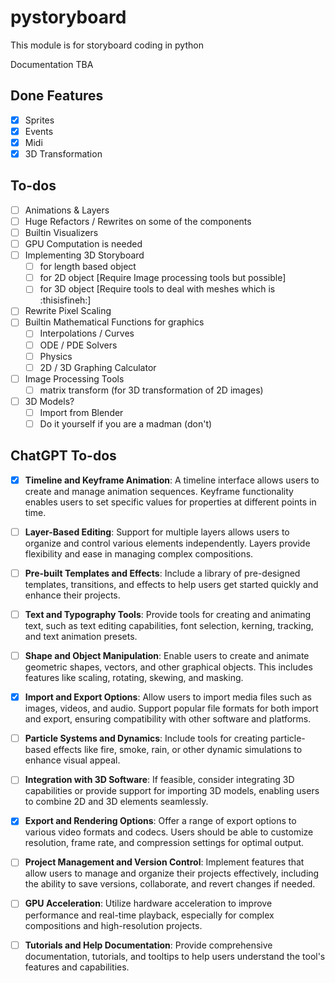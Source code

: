 # pystoryboard

This module is for storyboard coding in python

Documentation TBA

## Done Features

- [x] Sprites
- [x] Events
- [x] Midi
- [x] 3D Transformation

## To-dos

- [ ] Animations & Layers
- [ ] Huge Refactors / Rewrites on some of the components
- [ ] Builtin Visualizers
- [ ] GPU Computation is needed
- [ ] Implementing 3D Storyboard
    - [ ] for length based object
    - [ ] for 2D object [Require Image processing tools but possible]
    - [ ] for 3D object [Require tools to deal with meshes which is :thisisfineh:]
- [ ] Rewrite Pixel Scaling
- [ ] Builtin Mathematical Functions for graphics
    - [ ] Interpolations / Curves
    - [ ] ODE / PDE Solvers
    - [ ] Physics
    - [ ] 2D / 3D Graphing Calculator
- [ ] Image Processing Tools
    - [ ] matrix transform (for 3D transformation of 2D images)
- [ ] 3D Models?
    - [ ] Import from Blender
    - [ ] Do it yourself if you are a madman (don't)

## ChatGPT To-dos

- [x] **Timeline and Keyframe Animation**: A timeline interface allows users to create and manage animation sequences. Keyframe functionality enables users to set specific values for properties at different points in time.

- [ ] **Layer-Based Editing**: Support for multiple layers allows users to organize and control various elements independently. Layers provide flexibility and ease in managing complex compositions.

- [ ] **Pre-built Templates and Effects**: Include a library of pre-designed templates, transitions, and effects to help users get started quickly and enhance their projects.

- [ ] **Text and Typography Tools**: Provide tools for creating and animating text, such as text editing capabilities, font selection, kerning, tracking, and text animation presets.

- [ ] **Shape and Object Manipulation**: Enable users to create and animate geometric shapes, vectors, and other graphical objects. This includes features like scaling, rotating, skewing, and masking.

- [x] **Import and Export Options**: Allow users to import media files such as images, videos, and audio. Support popular file formats for both import and export, ensuring compatibility with other software and platforms.

- [ ] **Particle Systems and Dynamics**: Include tools for creating particle-based effects like fire, smoke, rain, or other dynamic simulations to enhance visual appeal.

- [ ] **Integration with 3D Software**: If feasible, consider integrating 3D capabilities or provide support for importing 3D models, enabling users to combine 2D and 3D elements seamlessly.

- [x] **Export and Rendering Options**: Offer a range of export options to various video formats and codecs. Users should be able to customize resolution, frame rate, and compression settings for optimal output.

- [ ] **Project Management and Version Control**: Implement features that allow users to manage and organize their projects effectively, including the ability to save versions, collaborate, and revert changes if needed.

- [ ] **GPU Acceleration**: Utilize hardware acceleration to improve performance and real-time playback, especially for complex compositions and high-resolution projects.

- [ ] **Tutorials and Help Documentation**: Provide comprehensive documentation, tutorials, and tooltips to help users understand the tool's features and capabilities.
